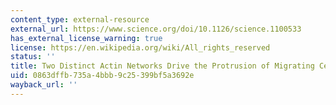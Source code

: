 ```yaml
---
content_type: external-resource
external_url: https://www.science.org/doi/10.1126/science.1100533
has_external_license_warning: true
license: https://en.wikipedia.org/wiki/All_rights_reserved
status: ''
title: Two Distinct Actin Networks Drive the Protrusion of Migrating Cells
uid: 0863dffb-735a-4bbb-9c25-399bf5a3692e
wayback_url: ''
---
```


